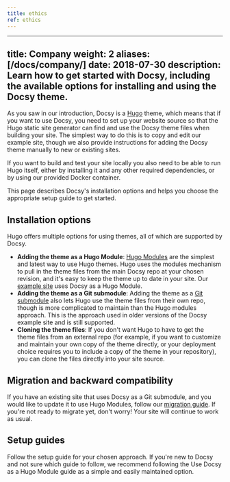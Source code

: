 ```yaml
---
title: ethics
ref: ethics
---
```


---
title: Company
weight: 2
aliases: [/docs/company/]
date: 2018-07-30
description:
  Learn how to get started with Docsy, including the available options for
  installing and using the Docsy theme.
---

As you saw in our introduction, Docsy is a [Hugo](https://gohugo.io) theme, which means that if you want to use Docsy, you need to set up your website source so that the Hugo static site generator can find and use the Docsy theme files when building your site. The simplest way to do this is to copy and edit our example site, though we also provide instructions for adding the Docsy theme manually to new or existing sites.

If you want to build and test your site locally you also need to be able to run Hugo itself, either by installing it and any other required dependencies, or by using our provided Docker container.

This page describes Docsy's installation options and helps you choose the appropriate setup guide to get started.

## Installation options

Hugo offers multiple options for using themes, all of which are supported by Docsy.

* **Adding the theme as a Hugo Module**: [Hugo Modules](https://gohugo.io/hugo-modules/) are the simplest and latest way to use Hugo themes. Hugo uses the modules mechanism to pull in the theme files from the main Docsy repo at your chosen revision, and it's easy to keep the theme up to date in your site. Our [example site](https://github.com/google/docsy-example) uses Docsy as a Hugo Module.
* **Adding the theme as a Git submodule**: Adding the theme as a [Git submodule](https://git-scm.com/book/en/v2/Git-Tools-Submodules) also lets Hugo use the theme files from their own repo, though is more complicated to maintain than the Hugo modules approach. This is the approach used in older versions of the Docsy example site and is still supported.
* **Cloning the theme files**: If you don't want Hugo to have to get the theme files from an external repo (for example, if you want to customize and maintain your own copy of the theme directly, or your deployment choice requires you to include a copy of the theme in your repository), you can clone the files directly into your site source.

## Migration and backward compatibility

If you have an existing site that uses Docsy as a Git submodule, and you would like to update it to use Hugo Modules, follow our [migration guide](/docs/updating/convert-site-to-module/). If you're not ready to migrate yet, don't worry! Your site will continue to work as usual.

## Setup guides

Follow the setup guide for your chosen approach. If you're new to Docsy and not sure which guide to follow, we recommend following the Use Docsy as a Hugo Module guide as a simple and easily maintained option.
